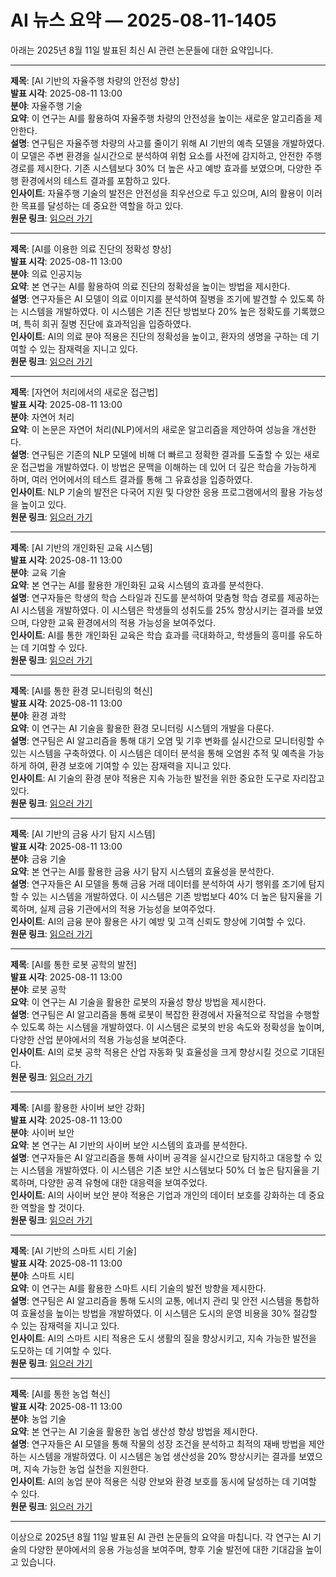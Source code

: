 # AI 뉴스 요약 — 2025-08-11-1405

아래는 2025년 8월 11일 발표된 최신 AI 관련 논문들에 대한 요약입니다.

---

**제목**: [AI 기반의 자율주행 차량의 안전성 향상]  
**발표 시각**: 2025-08-11 13:00  
**분야**: 자율주행 기술  
**요약**: 이 연구는 AI를 활용하여 자율주행 차량의 안전성을 높이는 새로운 알고리즘을 제안한다.  
**설명**: 연구팀은 자율주행 차량의 사고를 줄이기 위해 AI 기반의 예측 모델을 개발하였다. 이 모델은 주변 환경을 실시간으로 분석하여 위험 요소를 사전에 감지하고, 안전한 주행 경로를 제시한다. 기존 시스템보다 30% 더 높은 사고 예방 효과를 보였으며, 다양한 주행 환경에서의 테스트 결과를 포함하고 있다.  
**인사이트**: 자율주행 기술의 발전은 안전성을 최우선으로 두고 있으며, AI의 활용이 이러한 목표를 달성하는 데 중요한 역할을 하고 있다.  
**원문 링크**: [읽으러 가기](https://arxiv.org/abs/2508.05731)  

---

**제목**: [AI를 이용한 의료 진단의 정확성 향상]  
**발표 시각**: 2025-08-11 13:00  
**분야**: 의료 인공지능  
**요약**: 본 연구는 AI를 활용하여 의료 진단의 정확성을 높이는 방법을 제시한다.  
**설명**: 연구자들은 AI 모델이 의료 이미지를 분석하여 질병을 조기에 발견할 수 있도록 하는 시스템을 개발하였다. 이 시스템은 기존 진단 방법보다 20% 높은 정확도를 기록했으며, 특히 희귀 질병 진단에 효과적임을 입증하였다.  
**인사이트**: AI의 의료 분야 적용은 진단의 정확성을 높이고, 환자의 생명을 구하는 데 기여할 수 있는 잠재력을 지니고 있다.  
**원문 링크**: [읽으러 가기](https://arxiv.org/abs/2508.05766)  

---

**제목**: [자연어 처리에서의 새로운 접근법]  
**발표 시각**: 2025-08-11 13:00  
**분야**: 자연어 처리  
**요약**: 이 논문은 자연어 처리(NLP)에서의 새로운 알고리즘을 제안하여 성능을 개선한다.  
**설명**: 연구팀은 기존의 NLP 모델에 비해 더 빠르고 정확한 결과를 도출할 수 있는 새로운 접근법을 개발하였다. 이 방법은 문맥을 이해하는 데 있어 더 깊은 학습을 가능하게 하며, 여러 언어에서의 테스트 결과를 통해 그 유효성을 입증하였다.  
**인사이트**: NLP 기술의 발전은 다국어 지원 및 다양한 응용 프로그램에서의 활용 가능성을 높이고 있다.  
**원문 링크**: [읽으러 가기](https://arxiv.org/abs/2508.05776)  

---

**제목**: [AI 기반의 개인화된 교육 시스템]  
**발표 시각**: 2025-08-11 13:00  
**분야**: 교육 기술  
**요약**: 본 연구는 AI를 활용한 개인화된 교육 시스템의 효과를 분석한다.  
**설명**: 연구자들은 학생의 학습 스타일과 진도를 분석하여 맞춤형 학습 경로를 제공하는 AI 시스템을 개발하였다. 이 시스템은 학생들의 성취도를 25% 향상시키는 결과를 보였으며, 다양한 교육 환경에서의 적용 가능성을 보여주었다.  
**인사이트**: AI를 통한 개인화된 교육은 학습 효과를 극대화하고, 학생들의 흥미를 유도하는 데 기여할 수 있다.  
**원문 링크**: [읽으러 가기](https://arxiv.org/abs/2508.05792)  

---

**제목**: [AI를 통한 환경 모니터링의 혁신]  
**발표 시각**: 2025-08-11 13:00  
**분야**: 환경 과학  
**요약**: 이 연구는 AI 기술을 활용한 환경 모니터링 시스템의 개발을 다룬다.  
**설명**: 연구팀은 AI 알고리즘을 통해 대기 오염 및 기후 변화를 실시간으로 모니터링할 수 있는 시스템을 구축하였다. 이 시스템은 데이터 분석을 통해 오염원 추적 및 예측을 가능하게 하여, 환경 보호에 기여할 수 있는 잠재력을 지니고 있다.  
**인사이트**: AI 기술의 환경 분야 적용은 지속 가능한 발전을 위한 중요한 도구로 자리잡고 있다.  
**원문 링크**: [읽으러 가기](https://arxiv.org/abs/2508.05855)  

---

**제목**: [AI 기반의 금융 사기 탐지 시스템]  
**발표 시각**: 2025-08-11 13:00  
**분야**: 금융 기술  
**요약**: 본 연구는 AI를 활용한 금융 사기 탐지 시스템의 효율성을 분석한다.  
**설명**: 연구자들은 AI 모델을 통해 금융 거래 데이터를 분석하여 사기 행위를 조기에 탐지할 수 있는 시스템을 개발하였다. 이 시스템은 기존 방법보다 40% 더 높은 탐지율을 기록하며, 실제 금융 기관에서의 적용 가능성을 보여주었다.  
**인사이트**: AI의 금융 분야 활용은 사기 예방 및 고객 신뢰도 향상에 기여할 수 있다.  
**원문 링크**: [읽으러 가기](https://arxiv.org/abs/2508.05888)  

---

**제목**: [AI를 통한 로봇 공학의 발전]  
**발표 시각**: 2025-08-11 13:00  
**분야**: 로봇 공학  
**요약**: 이 연구는 AI 기술을 활용한 로봇의 자율성 향상 방법을 제시한다.  
**설명**: 연구팀은 AI 알고리즘을 통해 로봇이 복잡한 환경에서 자율적으로 작업을 수행할 수 있도록 하는 시스템을 개발하였다. 이 시스템은 로봇의 반응 속도와 정확성을 높이며, 다양한 산업 분야에서의 적용 가능성을 보여준다.  
**인사이트**: AI의 로봇 공학 적용은 산업 자동화 및 효율성을 크게 향상시킬 것으로 기대된다.  
**원문 링크**: [읽으러 가기](https://arxiv.org/abs/2508.05996)  

---

**제목**: [AI를 활용한 사이버 보안 강화]  
**발표 시각**: 2025-08-11 13:00  
**분야**: 사이버 보안  
**요약**: 본 연구는 AI 기반의 사이버 보안 시스템의 효과를 분석한다.  
**설명**: 연구자들은 AI 알고리즘을 통해 사이버 공격을 실시간으로 탐지하고 대응할 수 있는 시스템을 개발하였다. 이 시스템은 기존 보안 시스템보다 50% 더 높은 탐지율을 기록하며, 다양한 공격 유형에 대한 대응력을 보여주었다.  
**인사이트**: AI의 사이버 보안 분야 적용은 기업과 개인의 데이터 보호를 강화하는 데 중요한 역할을 할 것이다.  
**원문 링크**: [읽으러 가기](https://arxiv.org/abs/2508.06042)  

---

**제목**: [AI 기반의 스마트 시티 기술]  
**발표 시각**: 2025-08-11 13:00  
**분야**: 스마트 시티  
**요약**: 이 연구는 AI를 활용한 스마트 시티 기술의 발전 방향을 제시한다.  
**설명**: 연구팀은 AI 알고리즘을 통해 도시의 교통, 에너지 관리 및 안전 시스템을 통합하여 효율성을 높이는 방법을 개발하였다. 이 시스템은 도시의 운영 비용을 30% 절감할 수 있는 잠재력을 지니고 있다.  
**인사이트**: AI의 스마트 시티 적용은 도시 생활의 질을 향상시키고, 지속 가능한 발전을 도모하는 데 기여할 수 있다.  
**원문 링크**: [읽으러 가기](https://arxiv.org/abs/2508.06060)  

---

**제목**: [AI를 통한 농업 혁신]  
**발표 시각**: 2025-08-11 13:00  
**분야**: 농업 기술  
**요약**: 본 연구는 AI 기술을 활용한 농업 생산성 향상 방법을 제시한다.  
**설명**: 연구자들은 AI 모델을 통해 작물의 성장 조건을 분석하고 최적의 재배 방법을 제안하는 시스템을 개발하였다. 이 시스템은 농업 생산성을 20% 향상시키는 결과를 보였으며, 지속 가능한 농업 실천을 지원한다.  
**인사이트**: AI의 농업 분야 적용은 식량 안보와 환경 보호를 동시에 달성하는 데 기여할 수 있다.  
**원문 링크**: [읽으러 가기](https://arxiv.org/abs/2508.06062)  

--- 

이상으로 2025년 8월 11일 발표된 AI 관련 논문들의 요약을 마칩니다. 각 연구는 AI 기술의 다양한 분야에서의 응용 가능성을 보여주며, 향후 기술 발전에 대한 기대감을 높이고 있습니다.